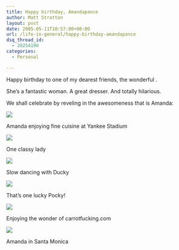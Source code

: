 ```yaml
---
title: Happy birthday, Amandapance
author: Matt Stratton
layout: post
date: 2005-05-11T10:57:00+00:00
url: /life-in-general/happy-birthday-amandapance
dsq_thread_id:
  - 28254190
categories:
  - Personal

---
```

Happy birthday to one of my dearest friends, the wonderful .

She&#8217;s a fantastic woman. A great dresser. And totally hilarious.

We shall celebrate by reveling in the awesomeness that is Amanda:

![][1]
  
Amanda enjoying fine cuisine at Yankee Stadium

![][2]
  
One classy lady

![][3]
  
Slow dancing with Ducky

![][4]
  
That&#8217;s one lucky Pocky!

![][5]
  
Enjoying the wonder of carrotfucking.com

![][6]
  
Amanda in Santa Monica

 [1]: https://photos7.flickr.com/11981800_24ab4a798d.jpg
 [2]: https://photos5.flickr.com/6740554_e63a64a982_o.jpg
 [3]: https://photos5.flickr.com/5598100_a9f7c9fced_o.jpg
 [4]: https://photos6.flickr.com/7396644_1cf7c10885_o.jpg
 [5]: https://photos7.flickr.com/7958246_2387a281a6.jpg
 [6]: https://photos8.flickr.com/8807834_ee8907809c_o.jpg